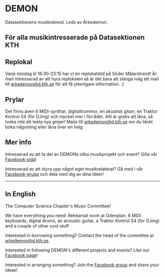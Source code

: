 # DEMON

Datasektionens musiknämnd. Leds av Ärkedemon.

## För alla musikintresserade på Datasektionen KTH

## Replokal

Varje söndag kl 16:30-23:15 har vi en replokalstid på Söder Mälarstrand! Är man intresserad av att hyra replokalen så är det bara att slänga iväg ett mail till [arkedemon@d.kth.se](mailto:arkedemon@d.kth.se) för att få ytterligare information. :)

## Prylar

Det finns även 6 MIDI-synthar, digitaltrummor, en akustisk gitarr, en Traktor Kontrol S4 (för DJing) och mycket mer i förrådet. Allt är gratis att låna, så tveka inte att testa nya grejer! Maila till [arkedemon@d.kth.se](mailto:arkedemon@d.kth.se) om du tänkt boka någonting eller låna över en helg.

## Mer info
Intresserad av att ta del av DEMONs olika musikprojekt och event? Gilla vår [Facebook-sida](https://www.facebook.com/demonkth/)!

Intresserad av att styra upp något eget musikrelaterat? Gå med i vår [Facebook-grupp](https://www.facebook.com/groups/484216868290055/) och dela med dig av dina idéer!

---

## In English

The Computer Science Chapter's Music Committee!

We have everything you need: Rehearsal room at Odenplan, 6 MIDI keyboards, digital drums, an acoustic guitar, a Traktor Kontrol S4 (for DJing) and a couple of other cool stuff.

Interested in borrowing something? Contact the head of the committee at [arkedemon@d.kth.se](mailto:arkedemon@d.kth.se).

Interested in following DEMON's different projects and events? Like our [Facebook page](https://www.facebook.com/demonkth/)! 

Interested in arranging something? Join the [Facebook group](https://www.facebook.com/groups/484216868290055/) and share your ideas!
